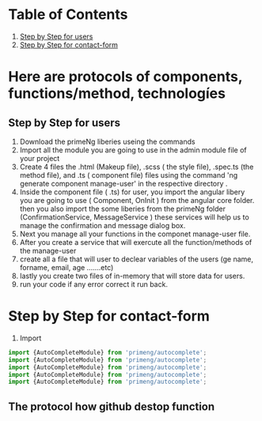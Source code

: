# Table of Contents
1. [Step by Step for users](#step-by-step-for-users)
1. [Step by Step for contact-form](#step-by-step-for-contact-form)

# Here are protocols of components, functions/method, technologíes 

## Step by Step for users
 1. Download the primeNg liberies useing the commands 
 1. Import all the module you are going to use in the  admin module file of your project
 1. Create 4 files the .html (Makeup file), .scss ( the style file), .spec.ts (the method file), and .ts ( component file) files using the command 'ng generate component manage-user' in the respective directory .
 1. Inside the component file ( .ts) for user, you import the angular libery you are going to use ( Component, OnInit ) from the angular core folder. then you also import the some liberies from the primeNg folder (ConfirmationService, MessageService ) these services will help us to manage the confirmation and message dialog box.
 1. Next you manage all your functions in the componet manage-user file.
 1. After you create a service that will exercute all the function/methods of the manage-user
 1. create all a file that will user to declear variables of the users (ge name, forname, email, age .......etc)
 1. lastly you create two files of in-memory that will store data for users.
 1. run your code if any error correct it run back.



# Step by Step for contact-form
1. Import
```ts
import {AutoCompleteModule} from 'primeng/autocomplete';
import {AutoCompleteModule} from 'primeng/autocomplete';
import {AutoCompleteModule} from 'primeng/autocomplete';
import {AutoCompleteModule} from 'primeng/autocomplete';
import {AutoCompleteModule} from 'primeng/autocomplete';
```
## The protocol how github destop function
